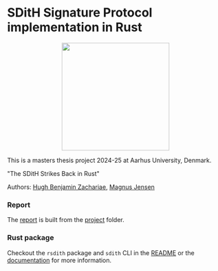 # SDitH Signature Protocol implementation in Rust

<p align="center">
  <img width="250" src="https://github.com/user-attachments/assets/cb47e7e6-cfed-41d2-99a5-5db7e9fc67a4">
</p>

This is a masters thesis project 2024-25 at Aarhus University, Denmark.

"The SDitH Strikes Back in Rust"

Authors: [Hugh Benjamin Zachariae](https://github.com/arcuo), [Magnus Jensen](https://github.com/Mactherobot)

### Report

The [report](report_v1.pdf) is built from the [project](https://github.com/Mactherobot/sdith-rust/tree/main/project) folder.

### Rust package

Checkout the `rsdith` package and `sdith` CLI in the [README](sdith/README.md) or the [documentation](https://mactherobot.github.io/sdith-rust) for more information.
